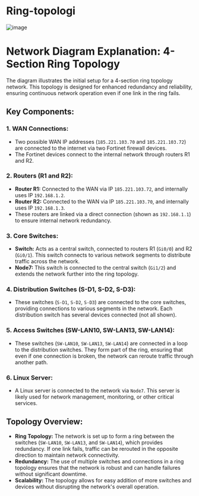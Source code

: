 # Ring-topologi

![image](https://github.com/user-attachments/assets/64cbd9e3-ed23-429d-a2ee-135d82b9f7ea)


  <h1>Network Diagram Explanation: 4-Section Ring Topology</h1>

  <p>The diagram illustrates the initial setup for a 4-section ring topology network. This topology is designed for enhanced redundancy and reliability, ensuring continuous network operation even if one link in the ring fails.</p>

   <h2>Key Components:</h2>

   <h3>1. WAN Connections:</h3>
    <ul>
        <li>Two possible WAN IP addresses (<code>185.221.103.70</code> and <code>185.221.103.72</code>) are connected to the internet via two Fortinet firewall devices.</li>
        <li>The Fortinet devices connect to the internal network through routers R1 and R2.</li>
    </ul>

  <h3>2. Routers (R1 and R2):</h3>
    <ul>
        <li><strong>Router R1:</strong> Connected to the WAN via IP <code>185.221.103.72</code>, and internally uses IP <code>192.168.1.2</code>.</li>
        <li><strong>Router R2:</strong> Connected to the WAN via IP <code>185.221.103.70</code>, and internally uses IP <code>192.168.1.3</code>.</li>
        <li>These routers are linked via a direct connection (shown as <code>192.168.1.1</code>) to ensure internal network redundancy.</li>
    </ul>

   <h3>3. Core Switches:</h3>
    <ul>
        <li><strong>Switch:</strong> Acts as a central switch, connected to routers R1 (<code>Gi0/0</code>) and R2 (<code>Gi0/1</code>). This switch connects to various network segments to distribute traffic across the network.</li>
        <li><strong>Node7:</strong> This switch is connected to the central switch (<code>Gi1/2</code>) and extends the network further into the ring topology.</li>
    </ul>

   <h3>4. Distribution Switches (S-D1, S-D2, S-D3):</h3>
    <ul>
        <li>These switches (<code>S-D1</code>, <code>S-D2</code>, <code>S-D3</code>) are connected to the core switches, providing connections to various segments in the network. Each distribution switch has several devices connected (not all shown).</li>
    </ul>

   <h3>5. Access Switches (SW-LAN10, SW-LAN13, SW-LAN14):</h3>
    <ul>
        <li>These switches (<code>SW-LAN10</code>, <code>SW-LAN13</code>, <code>SW-LAN14</code>) are connected in a loop to the distribution switches. They form part of the ring, ensuring that even if one connection is broken, the network can reroute traffic through another path.</li>
    </ul>

  <h3>6. Linux Server:</h3>
    <ul>
        <li>A Linux server is connected to the network via <code>Node7</code>. This server is likely used for network management, monitoring, or other critical services.</li>
    </ul>

  <h2>Topology Overview:</h2>
    <ul>
        <li><strong>Ring Topology:</strong> The network is set up to form a ring between the switches (<code>SW-LAN10</code>, <code>SW-LAN13</code>, and <code>SW-LAN14</code>), which provides redundancy. If one link fails, traffic can be rerouted in the opposite direction to maintain network connectivity.</li>
        <li><strong>Redundancy:</strong> The use of multiple switches and connections in a ring topology ensures that the network is robust and can handle failures without significant downtime.</li>
        <li><strong>Scalability:</strong> The topology allows for easy addition of more switches and devices without disrupting the network's overall operation.</li>
    </ul>

</body>
</html>



